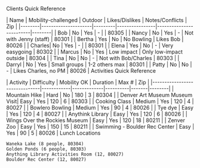 Clients Quick Reference

| Name | Mobility-challenged | Outdoor | Likes/Dislikes | Notes/Conflicts | Zip | |--------|---------------------|---------|----------------|-------------------------|--------| | Bob | No | Yes | - | | 80305 | | Nancy | No | Yes | - | Not with Jenny (staff) | 80301 | | Bertha | Yes | No | No Bowling | Likes Bob | 80026 | | Charles| No | Yes | - | | 80301 | | Elena | Yes | No | - | Very easygoing | 80302 | | Marcus | No | Yes | Low impact | Only low-impact outside | 80304 | | Tina | No | No | - | Not with Bob/Charles | 80303 | | Darryl | No | Yes | Small groups | 1-2 others max | 80301 | | Patty | No | No | - | Likes Charles, no PM | 80026 |
Activities Quick Reference

| Activity | Difficulty | Mobility OK | Duration | Max # | Zip | |-------------------------------|------------|-------------|----------|-------|--------| | Mountain Hike | Hard | No | 180 | 3 | 80304 | | Denver Art Museum Museum Visit| Easy | Yes | 120 | 6 | 80303 | | Cooking Class | Medium | Yes | 120 | 4 | 80027 | | Bowlero Bowling | Medium | Yes | 90 | 4 | 80026 | | Tye dye | Easy | Yes | 120 | 4 | 80027 | | Anythink Library | Easy | Yes | 120 | 6 | 80026 | | Wings Over the Rockies Museum | Easy | Yes | 120 | 18 | 80211 | | Zenver Zoo | Easy | Yes | 150 | 15 | 80211 | | Swimming - Boulder Rec Center | Easy | Yes | 90 | 5 | 80026 |
Lunch Locations

    Waneka Lake (8 people, 80304)
    Golden Ponds (6 people, 80303)
    Anything Library Activities Room (12, 80027)
    Boulder Rec Center (12, 80027)
